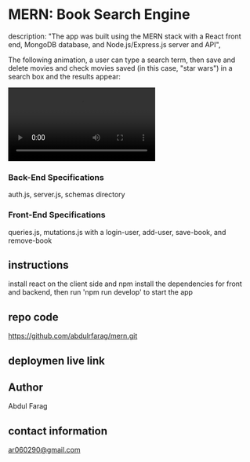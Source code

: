 # MERN: Book Search Engine


description: "The app was built using the MERN stack with a React front end, MongoDB database, and Node.js/Express.js server and API",


The following animation, a user can type a search term, then save and delete movies and check movies saved  (in this case, "star wars") in a search box and the results appear:

![Animation shows "star wars" typed into a search box and books about Star Wars appearing as results.](./Google%20Book%20Search.webm)

### Back-End Specifications
auth.js, server.js, schemas directory

### Front-End Specifications
queries.js, mutations.js with a login-user, add-user, save-book, and remove-book

## instructions 
install react on the client side and npm install the dependencies for front and backend, then run 'npm run develop' to start the app

## repo code 
https://github.com/abdulrfarag/mern.git

## deploymen live link

## Author
Abdul Farag

## contact information
ar060290@gmail.com


